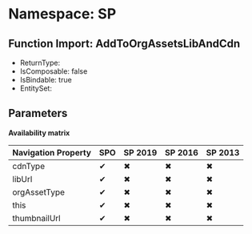 # Namespace: SP

## Function Import: AddToOrgAssetsLibAndCdn

- ReturnType: 
- IsComposable: false
- IsBindable: true
- EntitySet: 

## Parameters

**Availability matrix**

Navigation Property | SPO | SP 2019 | SP 2016 | SP 2013
----------|-----|---------|---------|--------
cdnType | ✔ | ✖ | ✖ | ✖
libUrl | ✔ | ✖ | ✖ | ✖
orgAssetType | ✔ | ✖ | ✖ | ✖
this | ✔ | ✖ | ✖ | ✖
thumbnailUrl | ✔ | ✖ | ✖ | ✖
